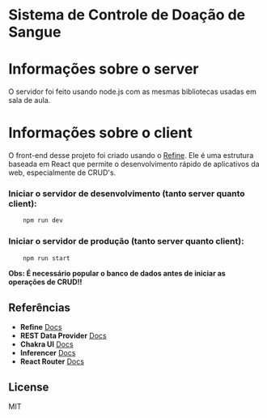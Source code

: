 # Sistema de Controle de Doação de Sangue


# Informações sobre o server
O servidor foi feito usando node.js com as mesmas bibliotecas usadas em sala de aula.

# Informações sobre o client
O front-end desse projeto foi criado usando o [Refine](https://github.com/pankod/refine). Ele é uma estrutura baseada em React que permite o desenvolvimento rápido de aplicativos da web, especialmente de CRUD's.

### Iniciar o servidor de desenvolvimento (tanto server quanto client):

```bash
    npm run dev
```

### Iniciar o servidor de produção (tanto server quanto client):

```bash
    npm run start
```

**Obs: É necessário popular o banco de dados antes de iniciar as operações de CRUD!!**

## Referências

- **Refine** [Docs](https://refine.dev/docs/)
- **REST Data Provider** [Docs](https://refine.dev/docs/core/providers/data-provider/#overview)
- **Chakra UI** [Docs](https://refine.dev/docs/)
- **Inferencer** [Docs](https://refine.dev/docs/packages/documentation/inferencer)
- **React Router** [Docs](https://refine.dev/docs/core/providers/router-provider/)

## License

MIT
